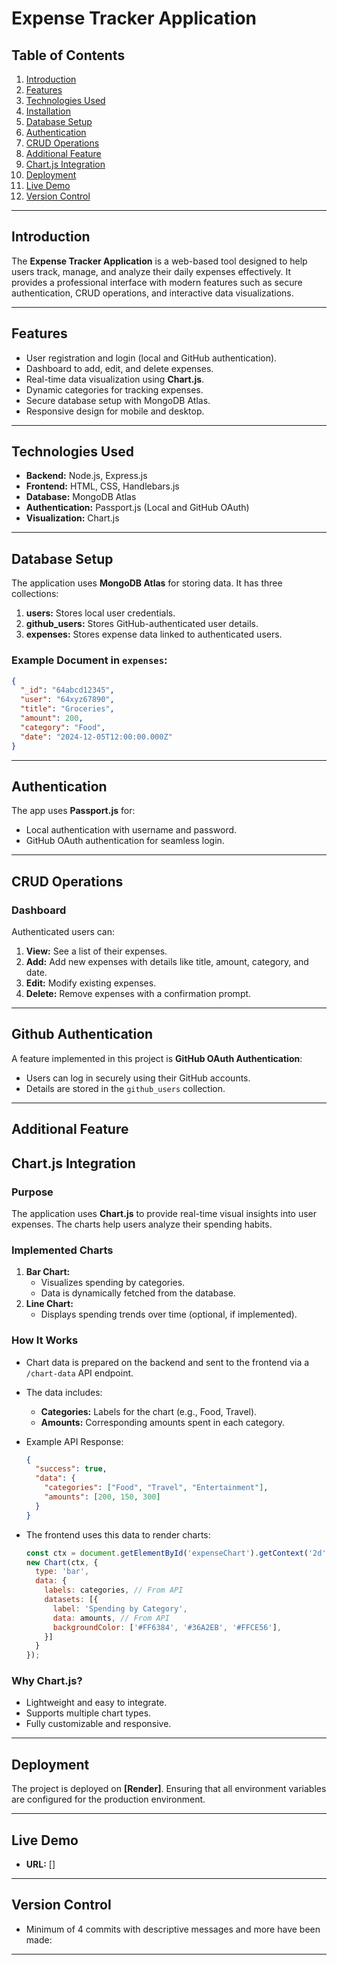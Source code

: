# **Expense Tracker Application**

## **Table of Contents**
1. [Introduction](#introduction)
2. [Features](#features)
3. [Technologies Used](#technologies-used)
4. [Installation](#installation)
5. [Database Setup](#database-setup)
6. [Authentication](#authentication)
7. [CRUD Operations](#crud-operations)
8. [Additional Feature](#additional-feature)
9. [Chart.js Integration](#chartjs-integration)
10. [Deployment](#deployment)
11. [Live Demo](#live-demo)
12. [Version Control](#version-control)

---

## **Introduction**
The **Expense Tracker Application** is a web-based tool designed to help users track, manage, and analyze their daily expenses effectively. It provides a professional interface with modern features such as secure authentication, CRUD operations, and interactive data visualizations.

---

## **Features**
- User registration and login (local and GitHub authentication).
- Dashboard to add, edit, and delete expenses.
- Real-time data visualization using **Chart.js**.
- Dynamic categories for tracking expenses.
- Secure database setup with MongoDB Atlas.
- Responsive design for mobile and desktop.

---

## **Technologies Used**
- **Backend:** Node.js, Express.js
- **Frontend:** HTML, CSS, Handlebars.js
- **Database:** MongoDB Atlas
- **Authentication:** Passport.js (Local and GitHub OAuth)
- **Visualization:** Chart.js

---

## **Database Setup**
The application uses **MongoDB Atlas** for storing data. It has three collections:
1. **users:** Stores local user credentials.
2. **github_users:** Stores GitHub-authenticated user details.
3. **expenses:** Stores expense data linked to authenticated users.

### Example Document in `expenses`:
```json
{
  "_id": "64abcd12345",
  "user": "64xyz67890",
  "title": "Groceries",
  "amount": 200,
  "category": "Food",
  "date": "2024-12-05T12:00:00.000Z"
}
```

---

## **Authentication**
The app uses **Passport.js** for:
- Local authentication with username and password.
- GitHub OAuth authentication for seamless login.

---

## **CRUD Operations**
### **Dashboard**
Authenticated users can:
1. **View:** See a list of their expenses.
2. **Add:** Add new expenses with details like title, amount, category, and date.
3. **Edit:** Modify existing expenses.
4. **Delete:** Remove expenses with a confirmation prompt.

---

## **Github Authentication**
A feature implemented in this project is **GitHub OAuth Authentication**:
- Users can log in securely using their GitHub accounts.
- Details are stored in the `github_users` collection.

---

## **Additional Feature**
## **Chart.js Integration**
### **Purpose**
The application uses **Chart.js** to provide real-time visual insights into user expenses. The charts help users analyze their spending habits.

### **Implemented Charts**
1. **Bar Chart:**
   - Visualizes spending by categories.
   - Data is dynamically fetched from the database.
2. **Line Chart:**
   - Displays spending trends over time (optional, if implemented).

### **How It Works**
- Chart data is prepared on the backend and sent to the frontend via a `/chart-data` API endpoint.
- The data includes:
  - **Categories:** Labels for the chart (e.g., Food, Travel).
  - **Amounts:** Corresponding amounts spent in each category.
- Example API Response:
  ```json
  {
    "success": true,
    "data": {
      "categories": ["Food", "Travel", "Entertainment"],
      "amounts": [200, 150, 300]
    }
  }
  ```

- The frontend uses this data to render charts:
  ```javascript
  const ctx = document.getElementById('expenseChart').getContext('2d');
  new Chart(ctx, {
    type: 'bar',
    data: {
      labels: categories, // From API
      datasets: [{
        label: 'Spending by Category',
        data: amounts, // From API
        backgroundColor: ['#FF6384', '#36A2EB', '#FFCE56'],
      }]
    }
  });
  ```

### **Why Chart.js?**
- Lightweight and easy to integrate.
- Supports multiple chart types.
- Fully customizable and responsive.

---

## **Deployment**
The project is deployed on **[Render]**. Ensuring that all environment variables are configured for the production environment.

---

## **Live Demo**
- **URL:** []

---

## **Version Control**
- Minimum of 4 commits with descriptive messages and more have been made:

---